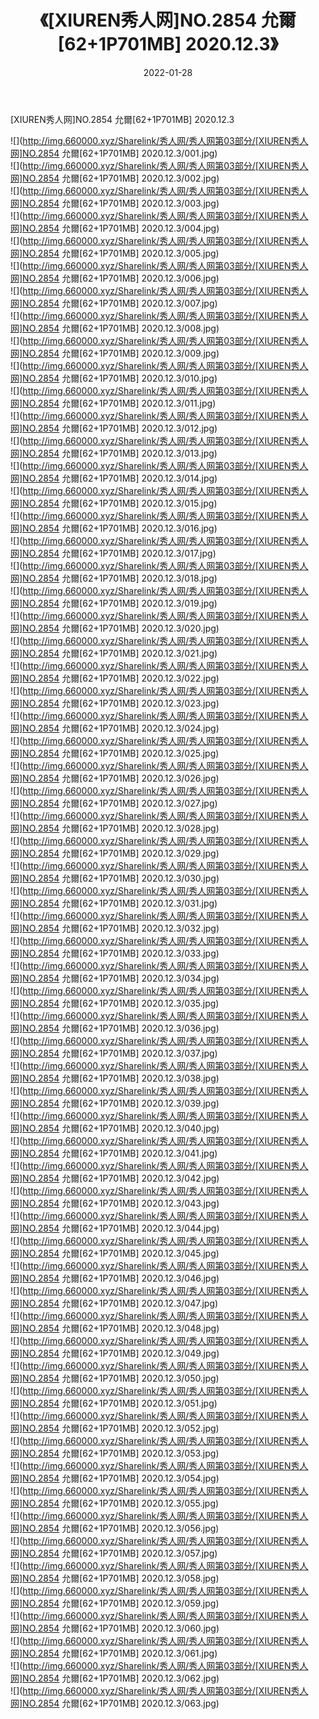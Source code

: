 ﻿---
layout: post
title:  《[XIUREN秀人网]NO.2854 允爾[62+1P701MB] 2020.12.3》
date:   2022-01-28
img: http://img.660000.xyz/Sharelink/秀人网/秀人网第03部分/[XIUREN秀人网]NO.2854 允爾[62+1P701MB] 2020.12.3/000.jpg
categories: [美女, 清纯, 唯美]
---

[XIUREN秀人网]NO.2854 允爾[62+1P701MB] 2020.12.3

 ![](http://img.660000.xyz/Sharelink/秀人网/秀人网第03部分/[XIUREN秀人网]NO.2854 允爾[62+1P701MB] 2020.12.3/001.jpg) <br>![](http://img.660000.xyz/Sharelink/秀人网/秀人网第03部分/[XIUREN秀人网]NO.2854 允爾[62+1P701MB] 2020.12.3/002.jpg) <br>![](http://img.660000.xyz/Sharelink/秀人网/秀人网第03部分/[XIUREN秀人网]NO.2854 允爾[62+1P701MB] 2020.12.3/003.jpg) <br>![](http://img.660000.xyz/Sharelink/秀人网/秀人网第03部分/[XIUREN秀人网]NO.2854 允爾[62+1P701MB] 2020.12.3/004.jpg) <br>![](http://img.660000.xyz/Sharelink/秀人网/秀人网第03部分/[XIUREN秀人网]NO.2854 允爾[62+1P701MB] 2020.12.3/005.jpg) <br>![](http://img.660000.xyz/Sharelink/秀人网/秀人网第03部分/[XIUREN秀人网]NO.2854 允爾[62+1P701MB] 2020.12.3/006.jpg) <br>![](http://img.660000.xyz/Sharelink/秀人网/秀人网第03部分/[XIUREN秀人网]NO.2854 允爾[62+1P701MB] 2020.12.3/007.jpg) <br>![](http://img.660000.xyz/Sharelink/秀人网/秀人网第03部分/[XIUREN秀人网]NO.2854 允爾[62+1P701MB] 2020.12.3/008.jpg) <br>![](http://img.660000.xyz/Sharelink/秀人网/秀人网第03部分/[XIUREN秀人网]NO.2854 允爾[62+1P701MB] 2020.12.3/009.jpg) <br>![](http://img.660000.xyz/Sharelink/秀人网/秀人网第03部分/[XIUREN秀人网]NO.2854 允爾[62+1P701MB] 2020.12.3/010.jpg) <br>![](http://img.660000.xyz/Sharelink/秀人网/秀人网第03部分/[XIUREN秀人网]NO.2854 允爾[62+1P701MB] 2020.12.3/011.jpg) <br>![](http://img.660000.xyz/Sharelink/秀人网/秀人网第03部分/[XIUREN秀人网]NO.2854 允爾[62+1P701MB] 2020.12.3/012.jpg) <br>![](http://img.660000.xyz/Sharelink/秀人网/秀人网第03部分/[XIUREN秀人网]NO.2854 允爾[62+1P701MB] 2020.12.3/013.jpg) <br>![](http://img.660000.xyz/Sharelink/秀人网/秀人网第03部分/[XIUREN秀人网]NO.2854 允爾[62+1P701MB] 2020.12.3/014.jpg) <br>![](http://img.660000.xyz/Sharelink/秀人网/秀人网第03部分/[XIUREN秀人网]NO.2854 允爾[62+1P701MB] 2020.12.3/015.jpg) <br>![](http://img.660000.xyz/Sharelink/秀人网/秀人网第03部分/[XIUREN秀人网]NO.2854 允爾[62+1P701MB] 2020.12.3/016.jpg) <br>![](http://img.660000.xyz/Sharelink/秀人网/秀人网第03部分/[XIUREN秀人网]NO.2854 允爾[62+1P701MB] 2020.12.3/017.jpg) <br>![](http://img.660000.xyz/Sharelink/秀人网/秀人网第03部分/[XIUREN秀人网]NO.2854 允爾[62+1P701MB] 2020.12.3/018.jpg) <br>![](http://img.660000.xyz/Sharelink/秀人网/秀人网第03部分/[XIUREN秀人网]NO.2854 允爾[62+1P701MB] 2020.12.3/019.jpg) <br>![](http://img.660000.xyz/Sharelink/秀人网/秀人网第03部分/[XIUREN秀人网]NO.2854 允爾[62+1P701MB] 2020.12.3/020.jpg) <br>![](http://img.660000.xyz/Sharelink/秀人网/秀人网第03部分/[XIUREN秀人网]NO.2854 允爾[62+1P701MB] 2020.12.3/021.jpg) <br>![](http://img.660000.xyz/Sharelink/秀人网/秀人网第03部分/[XIUREN秀人网]NO.2854 允爾[62+1P701MB] 2020.12.3/022.jpg) <br>![](http://img.660000.xyz/Sharelink/秀人网/秀人网第03部分/[XIUREN秀人网]NO.2854 允爾[62+1P701MB] 2020.12.3/023.jpg) <br>![](http://img.660000.xyz/Sharelink/秀人网/秀人网第03部分/[XIUREN秀人网]NO.2854 允爾[62+1P701MB] 2020.12.3/024.jpg) <br>![](http://img.660000.xyz/Sharelink/秀人网/秀人网第03部分/[XIUREN秀人网]NO.2854 允爾[62+1P701MB] 2020.12.3/025.jpg) <br>![](http://img.660000.xyz/Sharelink/秀人网/秀人网第03部分/[XIUREN秀人网]NO.2854 允爾[62+1P701MB] 2020.12.3/026.jpg) <br>![](http://img.660000.xyz/Sharelink/秀人网/秀人网第03部分/[XIUREN秀人网]NO.2854 允爾[62+1P701MB] 2020.12.3/027.jpg) <br>![](http://img.660000.xyz/Sharelink/秀人网/秀人网第03部分/[XIUREN秀人网]NO.2854 允爾[62+1P701MB] 2020.12.3/028.jpg) <br>![](http://img.660000.xyz/Sharelink/秀人网/秀人网第03部分/[XIUREN秀人网]NO.2854 允爾[62+1P701MB] 2020.12.3/029.jpg) <br>![](http://img.660000.xyz/Sharelink/秀人网/秀人网第03部分/[XIUREN秀人网]NO.2854 允爾[62+1P701MB] 2020.12.3/030.jpg) <br>![](http://img.660000.xyz/Sharelink/秀人网/秀人网第03部分/[XIUREN秀人网]NO.2854 允爾[62+1P701MB] 2020.12.3/031.jpg) <br>![](http://img.660000.xyz/Sharelink/秀人网/秀人网第03部分/[XIUREN秀人网]NO.2854 允爾[62+1P701MB] 2020.12.3/032.jpg) <br>![](http://img.660000.xyz/Sharelink/秀人网/秀人网第03部分/[XIUREN秀人网]NO.2854 允爾[62+1P701MB] 2020.12.3/033.jpg) <br>![](http://img.660000.xyz/Sharelink/秀人网/秀人网第03部分/[XIUREN秀人网]NO.2854 允爾[62+1P701MB] 2020.12.3/034.jpg) <br>![](http://img.660000.xyz/Sharelink/秀人网/秀人网第03部分/[XIUREN秀人网]NO.2854 允爾[62+1P701MB] 2020.12.3/035.jpg) <br>![](http://img.660000.xyz/Sharelink/秀人网/秀人网第03部分/[XIUREN秀人网]NO.2854 允爾[62+1P701MB] 2020.12.3/036.jpg) <br>![](http://img.660000.xyz/Sharelink/秀人网/秀人网第03部分/[XIUREN秀人网]NO.2854 允爾[62+1P701MB] 2020.12.3/037.jpg) <br>![](http://img.660000.xyz/Sharelink/秀人网/秀人网第03部分/[XIUREN秀人网]NO.2854 允爾[62+1P701MB] 2020.12.3/038.jpg) <br>![](http://img.660000.xyz/Sharelink/秀人网/秀人网第03部分/[XIUREN秀人网]NO.2854 允爾[62+1P701MB] 2020.12.3/039.jpg) <br>![](http://img.660000.xyz/Sharelink/秀人网/秀人网第03部分/[XIUREN秀人网]NO.2854 允爾[62+1P701MB] 2020.12.3/040.jpg) <br>![](http://img.660000.xyz/Sharelink/秀人网/秀人网第03部分/[XIUREN秀人网]NO.2854 允爾[62+1P701MB] 2020.12.3/041.jpg) <br>![](http://img.660000.xyz/Sharelink/秀人网/秀人网第03部分/[XIUREN秀人网]NO.2854 允爾[62+1P701MB] 2020.12.3/042.jpg) <br>![](http://img.660000.xyz/Sharelink/秀人网/秀人网第03部分/[XIUREN秀人网]NO.2854 允爾[62+1P701MB] 2020.12.3/043.jpg) <br>![](http://img.660000.xyz/Sharelink/秀人网/秀人网第03部分/[XIUREN秀人网]NO.2854 允爾[62+1P701MB] 2020.12.3/044.jpg) <br>![](http://img.660000.xyz/Sharelink/秀人网/秀人网第03部分/[XIUREN秀人网]NO.2854 允爾[62+1P701MB] 2020.12.3/045.jpg) <br>![](http://img.660000.xyz/Sharelink/秀人网/秀人网第03部分/[XIUREN秀人网]NO.2854 允爾[62+1P701MB] 2020.12.3/046.jpg) <br>![](http://img.660000.xyz/Sharelink/秀人网/秀人网第03部分/[XIUREN秀人网]NO.2854 允爾[62+1P701MB] 2020.12.3/047.jpg) <br>![](http://img.660000.xyz/Sharelink/秀人网/秀人网第03部分/[XIUREN秀人网]NO.2854 允爾[62+1P701MB] 2020.12.3/048.jpg) <br>![](http://img.660000.xyz/Sharelink/秀人网/秀人网第03部分/[XIUREN秀人网]NO.2854 允爾[62+1P701MB] 2020.12.3/049.jpg) <br>![](http://img.660000.xyz/Sharelink/秀人网/秀人网第03部分/[XIUREN秀人网]NO.2854 允爾[62+1P701MB] 2020.12.3/050.jpg) <br>![](http://img.660000.xyz/Sharelink/秀人网/秀人网第03部分/[XIUREN秀人网]NO.2854 允爾[62+1P701MB] 2020.12.3/051.jpg) <br>![](http://img.660000.xyz/Sharelink/秀人网/秀人网第03部分/[XIUREN秀人网]NO.2854 允爾[62+1P701MB] 2020.12.3/052.jpg) <br>![](http://img.660000.xyz/Sharelink/秀人网/秀人网第03部分/[XIUREN秀人网]NO.2854 允爾[62+1P701MB] 2020.12.3/053.jpg) <br>![](http://img.660000.xyz/Sharelink/秀人网/秀人网第03部分/[XIUREN秀人网]NO.2854 允爾[62+1P701MB] 2020.12.3/054.jpg) <br>![](http://img.660000.xyz/Sharelink/秀人网/秀人网第03部分/[XIUREN秀人网]NO.2854 允爾[62+1P701MB] 2020.12.3/055.jpg) <br>![](http://img.660000.xyz/Sharelink/秀人网/秀人网第03部分/[XIUREN秀人网]NO.2854 允爾[62+1P701MB] 2020.12.3/056.jpg) <br>![](http://img.660000.xyz/Sharelink/秀人网/秀人网第03部分/[XIUREN秀人网]NO.2854 允爾[62+1P701MB] 2020.12.3/057.jpg) <br>![](http://img.660000.xyz/Sharelink/秀人网/秀人网第03部分/[XIUREN秀人网]NO.2854 允爾[62+1P701MB] 2020.12.3/058.jpg) <br>![](http://img.660000.xyz/Sharelink/秀人网/秀人网第03部分/[XIUREN秀人网]NO.2854 允爾[62+1P701MB] 2020.12.3/059.jpg) <br>![](http://img.660000.xyz/Sharelink/秀人网/秀人网第03部分/[XIUREN秀人网]NO.2854 允爾[62+1P701MB] 2020.12.3/060.jpg) <br>![](http://img.660000.xyz/Sharelink/秀人网/秀人网第03部分/[XIUREN秀人网]NO.2854 允爾[62+1P701MB] 2020.12.3/061.jpg) <br>![](http://img.660000.xyz/Sharelink/秀人网/秀人网第03部分/[XIUREN秀人网]NO.2854 允爾[62+1P701MB] 2020.12.3/062.jpg) <br>![](http://img.660000.xyz/Sharelink/秀人网/秀人网第03部分/[XIUREN秀人网]NO.2854 允爾[62+1P701MB] 2020.12.3/063.jpg) <br>